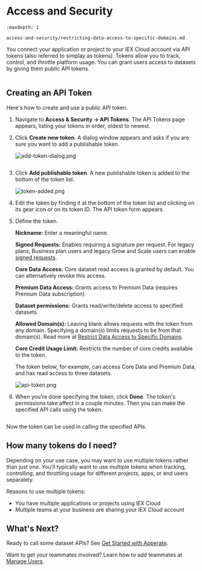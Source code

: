 # Access and Security

```{toctree}
:maxdepth: 1

access-and-security/restricting-data-access-to-specific-domains.md
```

You connect your application or project to your IEX Cloud account via API tokens (also referred to simplay as tokens). Tokens allow you to track, control, and throttle platform usage. You can grant users access to datasets by giving them public API tokens. 

``` {warning} Your secret token allows you to perform any action on your data and account. **NEVER** share your secret token publicly.
```

## Creating an API Token

Here's how to create and use a public API token.

1. Navigate to **Access & Security &rarr; API Tokens**. The API Tokens page appears, listing your tokens in order, oldest to newest.

1. Click **Create new token**. A dialog window appears and asks if you are sure you want to add a publishable token.
    
    ![add-token-dialog.png](./access-and-security/add-token-dialog.png)

    ``` {note} Publishable tokens have Core dataset read access by default.
    ```
    
1. Click **Add publishable token**. A new publishable token is added to the bottom of the token list.
    
    ![token-added.png](./access-and-security/token-added.png)
    
1. Edit the token by finding it at the bottom of the token list and clicking on its gear icon or on its token ID. The API token form appears.

1. Define the token. 
    
    **Nickname:** Enter a meaningful name.

    **Signed Requests:** Enables requiring a signature per request. For legacy plans, Business plan users and legacy Grow and Scale users can enable [signed requests](https://iexcloud.io/docs/api/#signed-requests).

    **Core Data Access:** Core dataset read access is granted by default. You can alternatively revoke this access.

    **Premium Data Access:** Grants access to Premium Data (requires Premium Data subscription)

    **Dataset permissions:** Grants read/write/delete access to specified datasets.

    **Allowed Domain(s):** Leaving blank allows requests with the token from any domain. Specifying a domain(s) limits requests to be from that domain(s). Read more at [Restrict Data Access to Specific Domains](./access-and-security/restricting-data-access-to-specific-domains.md).

    **Core Credit Usage Limit:** Restricts the number of core credits available to the token.
    
    The token below, for example, can access Core Data and Premium Data, and has read access to three datasets.
    
    ![api-token.png](./access-and-security/api-token.png)

1. When you're done specifying the token, click **Done**. The token's permissions take affect in a couple minutes. Then you can make the specified API calls using the token.

``` {note} A token's permissions take affect a couple minutes after creating the token.
```

Now the token can be used in calling the specified APIs.

## How many tokens do I need?

Depending on your use case, you may want to use multiple tokens rather than just one. You’ll typically want to use multiple tokens when tracking, controlling, and throttling usage for different projects, apps, or end users separately.

Reasons to use multiple tokens:

- You have multiple applications or projects using IEX Cloud
- Multiple teams at your business are sharing your IEX Cloud account

## What's Next?

Ready to call some dataset APIs? See [Get Started with Apperate](../getting-started/getting-started-with-apperate.md).

Want to get your teammates involved? Learn how to add teammates at [Manage Users](./managing-users.md).
